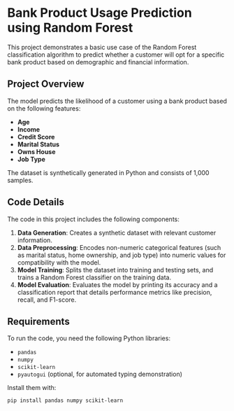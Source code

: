 # Bank Product Usage Prediction using Random Forest

This project demonstrates a basic use case of the Random Forest classification algorithm to predict whether a customer will opt for a specific bank product based on demographic and financial information.

## Project Overview

The model predicts the likelihood of a customer using a bank product based on the following features:
- **Age**
- **Income**
- **Credit Score**
- **Marital Status**
- **Owns House**
- **Job Type**

The dataset is synthetically generated in Python and consists of 1,000 samples.

## Code Details

The code in this project includes the following components:

1. **Data Generation**: Creates a synthetic dataset with relevant customer information.
2. **Data Preprocessing**: Encodes non-numeric categorical features (such as marital status, home ownership, and job type) into numeric values for compatibility with the model.
3. **Model Training**: Splits the dataset into training and testing sets, and trains a Random Forest classifier on the training data.
4. **Model Evaluation**: Evaluates the model by printing its accuracy and a classification report that details performance metrics like precision, recall, and F1-score.

## Requirements

To run the code, you need the following Python libraries:
- `pandas`
- `numpy`
- `scikit-learn`
- `pyautogui` (optional, for automated typing demonstration)

Install them with:
```bash
pip install pandas numpy scikit-learn
